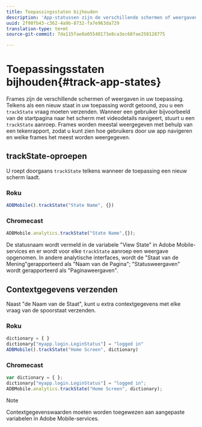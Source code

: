 ```yaml
---
title: Toepassingsstaten bijhouden
description: 'App-statussen zijn de verschillende schermen of weergaven in uw toepassing. Wanneer deze worden weergegeven, moet dit resulteren in een trackState-aanroep. '
uuid: 2f98fb43-c362-4a9b-8732-fa7e963da729
translation-type: tm+mt
source-git-commit: 7da115fae0a05548173e8ca3ec68fae250128775

---
```



# Toepassingsstaten bijhouden{#track-app-states}

Frames zijn de verschillende schermen of weergaven in uw toepassing. Telkens als een nieuw staat in uw toepassing wordt getoond, zou u een `trackState` vraag moeten verzenden. Wanneer een gebruiker bijvoorbeeld van de startpagina naar het scherm met videodetails navigeert, stuurt u een `trackState` aanroep. Frames worden meestal weergegeven met behulp van een tekenrapport, zodat u kunt zien hoe gebruikers door uw app navigeren en welke frames het meest worden weergegeven.

## trackState-oproepen

U roept doorgaans `trackState` telkens wanneer de toepassing een nieuw scherm laadt.

### Roku

```js
ADBMobile().trackState("State Name", {})
```

### Chromecast

```js
ADBMobile.analytics.trackState("State Name",{});
```

De statusnaam wordt vermeld in de variabele &quot;View State&quot; in Adobe Mobile-services en er wordt voor elke `trackState` aanroep een weergave opgenomen. In andere analytische interfaces, wordt de &quot;Staat van de Mening&quot;gerapporteerd als &quot;Naam van de Pagina&quot;; &quot;Statusweergaven&quot; wordt gerapporteerd als &quot;Paginaweergaven&quot;.

## Contextgegevens verzenden

Naast &quot;de Naam van de Staat&quot;, kunt u extra contextgegevens met elke vraag van de spoorstaat verzenden.

### Roku

```js
dictionary = { } 
dictionary["myapp.login.LoginStatus"] = "logged in"  
ADBMobile().trackState("Home Screen", dictionary)
```

### Chromecast

```js
var dictionary = { }; 
dictionary["myapp.login.LoginStatus"] = "logged in"; 
ADBMobile.analytics.trackState("Home Screen", dictionary); 
```

>[!NOTE]
>
>Contextgegevenswaarden moeten worden toegewezen aan aangepaste variabelen in Adobe Mobile-services.

